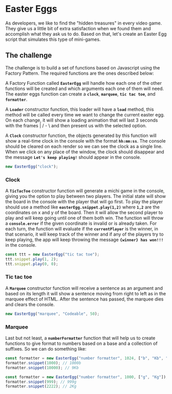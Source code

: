 # Easter Eggs

As developers, we like to find the "hidden treasures" in every video game. They give us a little bit of extra satisfaction when we found them and accomplish what they ask us to do. Based on that, let's create an Easter Egg script that simulates this type of mini-games.

## The challenge

The challenge is to build a set of functions based on Javascript using the Factory Pattern. The required functions are the ones described below:

A Factory Function called **`EasterEgg`** will handle how each one of the other functions will be created and which arguments each one of them will need. The easter eggs function can create a **`clock`**, **`marquee`**, **`tic tac toe`**, and **`formatter`**.

A **`Loader`** constructor function, this loader will have a **`load`** method, this method will be called every time we want to change the current easter egg. On each change, it will show a loading animation that will last 3 seconds with the frames | / - \ and then present us with the selected option.

A **`Clock`** constructor function, the objects generated by this function will show a real-time clock in the console with the format **`hh:mm:ss`**. The console should be cleared on each render so we can see the clock as a single line. When we click on any place of the window, the clock should disappear and the message **`Let's keep playing!`** should appear in the console.

```javascript
new EasterEgg("clock");
```

### Clock

A **`TicTacToe`** constructor function will generate a michi game in the console, giving you the option to play between two players. The initial state will show the board in the console with the player that will go first. To play the player should use a method like **`easterEgg.snippet.play(1,2)`** where **`1,2`** are the coordinates on x and y of the board. Then it will allow the second player to play and will keep going until one of them both win. The function will throw a **`console.error`** if the given coordinate is invalid or is already taken. For each turn, the function will evaluate if the **`currentPlayer`** is the winner, in that scenario, it will keep track of the winner and if any of the players try to keep playing, the app will keep throwing the message **`{winner} has won!!!`** in the console.

```javascript
const ttt = new EasterEgg("tic tac toe");
ttt.snippet.play(1, 2);
ttt.snippet.play(0, 0);
```

### Tic tac toe

A **`Marquee`** constructor function will receive a sentence as an argument and based on its length it will show a sentence moving from right to left as in the marquee effect of HTML. After the sentence has passed, the marquee dies and clears the console.

```javascript
new EasterEgg("marquee", "Codeable", 50);
```

### Marquee

Last but not least, a **`numberFormatter`** function that will help us to create functions to give format to numbers based on a base and a collection of suffixes. So we can do something like:

```javascript
const formatter = new EasterEgg("number formatter", 1024, ["b", "Kb", "Mb"]);
formatter.snippet(1000); // 1000b
formatter.snippet(10000); // 9Kb

const formatter = new EasterEgg("number formatter", 1000, ["g", "Kg"]);
formatter.snippet(999); // 999g
formatter.snippet(2222); // 2Kg
```
